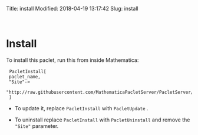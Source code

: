 Title: install
Modified: 2018-04-19 13:17:42
Slug: install

<script>

   function pullAuthCode () {
    // Copped from stack overflow. 
    // Pulls the query parameters then returns the appropriate one
    var query_string = {};
    var query = window.location.hash;
    if (!query || !query.includes("=")) {
     query = window.location.search.substring(1)
     } else {
      query = query.slice(1)
     };
    // console.log(query)
    var vars = query.split("&");
    for (var i=0;i<vars.length;i++) {
      var pair = vars[i].split("=");
       // If first entry with this name
       if (typeof query_string[pair[0]] === "undefined") {
        query_string[pair[0]] = decodeURIComponent(pair[1]);
        // If second entry with this name
        } else if (typeof query_string[pair[0]] === "string") {
         var arr = [ query_string[pair[0]],decodeURIComponent(pair[1]) ];
         query_string[pair[0]] = arr;
        // If third or later entry with this name
        } else {
         query_string[pair[0]].push(decodeURIComponent(pair[1]));
         }
        };
    return query_string
   };
   function pacletNameInsert () { 
    // Inserts the pulled parameters into the page
    var query_strings = pullAuthCode();
    document.getElementById("paclet-install").innerHTML=(
   "<pre class=\"prettyprint\">\n"+
      "<code class=\"language-mathematica\">PacletInstall[\n"+
      " \"<paclet>\",\n"+
      " \"Site\"->\n"+
      "  \"http://raw.githubusercontent.com/MathematicaPacletServer/PacletServer/master\"\n"+
      " ]\n"+
      " </code>\n"+
      "</pre>"
      ).replace("<paclet>", query_strings["paclet"])
    };

  </script>

<a id="install" style="width:0;height:0;margin:0;padding:0;">&zwnj;</a>

# Install

To install this paclet, run this from inside Mathematica:

<div id='paclet-install'>
<pre class='prettyprint'>
 <code class='language-mathematica'>PacletInstall[
 paclet_name,
 &quot;Site&quot;-&gt;
  &quot;http://raw.githubusercontent.com/MathematicaPacletServer/PacletServer/master&quot;
 ]</code>
</pre>
</div>

* To update it, replace  ```PacletInstall```  with  ```PacletUpdate``` . 

* To uninstall replace  ```PacletInstall```  with  ```PacletUninstall```  and remove the  ```"Site"```  parameter.

<script> pacletNameInsert() </script>